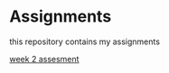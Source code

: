 # Assignments
this repository contains my assignments

[week 2 assesment](https://github.com/BrianKorthout/Assignments/blob/master/week%202%20assesment%20finish.ipynb) 
